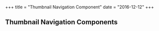 +++
title = "Thumbnail Navigation Component"
date = "2016-12-12"
+++

## Thumbnail Navigation Components
